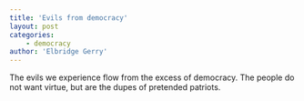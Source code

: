 ```yaml
---
title: 'Evils from democracy'
layout: post
categories:
    - democracy
author: 'Elbridge Gerry'
---
```


The evils we experience flow from the excess of democracy. The people do not want virtue, but are the dupes of pretended patriots.